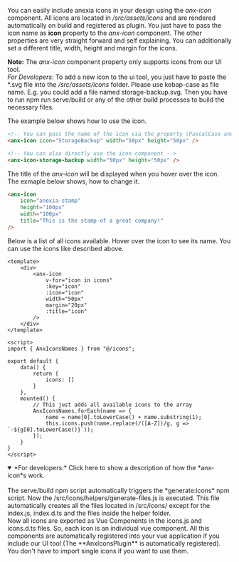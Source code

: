 You can easily include anexia icons in your design using the *anx-icon* component. All icons are located in */src/assets/icons* and are rendered automatically on build and registered as plugin. You just have to pass the icon name as **icon** property to the *anx-icon* component. The other properties are very straight forward and self explaining. You can additionally set a different title, width, height and margin for the icons.

**Note:** The *anx-icon* component property only supports icons from our UI tool. <br>
*For Developers:* To add a new icon to the ui tool, you just have to paste the *.svg file into the */src/assets/icons* folder. Please use kebap-case as file name. E.g. you could add a file named storage-backup.svg. Then you have to run npm run serve/build or any of the other build processes to build the necessary files.

The example below shows how to use the icon.

```html
<!-- You can pass the name of the icon via the property (PascalCase and kebap-case work) -->
<anx-icon icon="StorageBackup" width="50px" height="50px" />

<!-- You can also directly use the icon component -->
<anx-icon-storage-backup width="50px" height="50px" />
```

The title of the *anx-icon* will be displayed when you hover over the icon. The exmaple below shows, how to change it.

```html
<anx-icon
    icon="anexia-stamp"
    height="100px"
    width="100px"
    title="This is the stamp of a great company!"
/>
```

Below is a list of all icons available. Hover over the icon to see its name. You can use the icons like described above.

```vue
<template>
    <div>
        <anx-icon
            v-for="icon in icons"
            :key="icon"
            :icon="icon"
            width="50px"
            margin="20px"
            :title="icon"
        />
    </div>
</template>

<script>
import { AnxIconsNames } from "@/icons";

export default {
    data() {
        return {
            icons: []
        }
    },
    mounted() {
        // This just adds all available icons to the array
        AnxIconsNames.forEach(name => {
            name = name[0].toLowerCase() + name.substring(1);
            this.icons.push(name.replace(/([A-Z])/g, g => `-${g[0].toLowerCase()}`));
        });
    }
}
</script>
```

<details open>
<summary>*For developers:* Click here to show a description of how the *anx-icon*s work.</summary>
<br>
The serve/build npm script automatically triggers the *generate:icons* npm script. Now the /src/icons/helpers/generate-files.js is executed. This file automatically creates all the files located in /src/icons/ except for the index.js, index.d.ts and the files inside the helper folder.<br>
Now all icons are exported as Vue Components in the icons.js and icons.d.ts files. So, each icon is an individual vue component. All this components are automatically registered into your vue application if you include our UI tool (The **AnxIconsPlugin** is automatically registered). You don't have to import single icons if you want to use them.
</details>